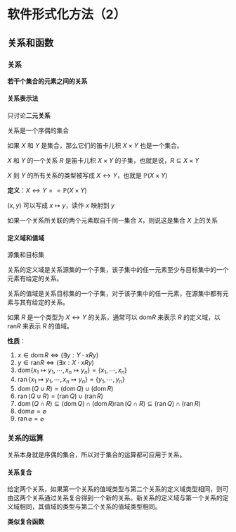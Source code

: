 # 软件形式化方法（2）

## 关系和函数

### 关系

**若干个集合的元素之间的关系**

#### 关系表示法

只讨论**二元关系**

关系是一个序偶的集合

如果 $X$ 和 $Y$ 是集合，那么它们的笛卡儿积 $X\times Y$ 也是一个集合。

$X$ 和 $Y$ 的一个关系 $R$ 是笛卡儿积 $X\times Y$ 的子集，也就是说，$R\subseteq X\times Y$

$X$ 到 $Y$ 的所有关系的类型被写成 $X\leftrightarrow Y$，也就是 $\mathbb P(X\times Y)$

**定义**：$X\leftrightarrow Y==\mathbb P(X\times Y)$

$(x,y)$ 可以写成 $x\mapsto y$，读作 $x$ 映射到 $y$

如果一个关系所关联的两个元素取自千同一集合 $X$，则说这是集合 $X$ 上的关系

#### 定义域和值域

源集和目标集

关系的定义域是关系源集的一个子集，该子集中的任一元素至少与目标集中的一个元素有给定的关系。

关系的值域是关系目标集的一个子集，对于该子集中的任一元素，在源集中都有元素与其有给定的关系。

如果 $R$ 是一个类型为 $X\leftrightarrow Y$ 的关系，通常可以 $\text{dom} R$ 来表示 $R$ 的定义域，以 $\text{ran} R$ 来表示 $R$ 的值域。

**性质**：

1. $x\in\operatorname{dom}R\Leftrightarrow(\exists y: Y \cdot x R y)$
2. $y\in \text{ran} R \Leftrightarrow (\exists x: X \cdot x R y)$
3. $\text{dom}\lbrace x_{1}\mapsto y_{1},\cdots, x_{n}\mapsto y_{n}\rbrace=\lbrace x_{1},\cdots, x_{n}\rbrace$
4. $\operatorname{ran}\lbrace x_{1}\mapsto y_{1},\cdots, x_{n}\mapsto y_{n}\rbrace=\lbrace y_{1},\cdots, y_{n}\rbrace$
5. $\operatorname{dom}(Q\cup R)=(\operatorname{dom} Q)\cup(\operatorname{dom} R)$
6. $\operatorname{ran}(Q\cup R)=(\operatorname{ran} Q)\cup(\operatorname{ran} R)$
7. $\operatorname{dom}(Q\cap R)\subseteq (\operatorname{dom} Q)\cap(\operatorname{dom} R)\operatorname{ran}(Q\cap R)\subseteq(\operatorname{ran} Q)\cap(\operatorname{ran} R)$
8. $\text{dom}\varnothing=\varnothing$
9. $\operatorname{ran}\varnothing=\varnothing$

### 关系的运算

关系本身就是序偶的集合，所以对于集合的运算都可应用于关系。

#### 关系复合

给定两个关系，如果第一个关系的值域类型与第二个关系的定义域类型相同，则可由这两个关系通过关系复合得到一个新的关系。新关系的定义域与第一个关系的定义域相同，其值域的类型与第二个关系的值域类型相同。

**类似复合函数**